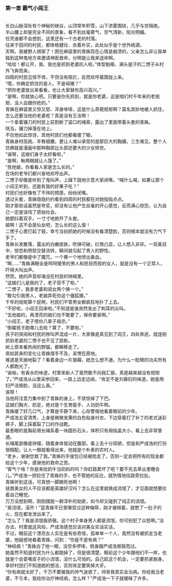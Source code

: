 ### 第一章 霸气小阎王
  <br/>
  长白山脉深处有个神秘的峡谷，山顶常年积雪，山下浓雾围绕，几乎与世隔绝。<br/>
  半山腰上却是完全不同的景象，看不到丝毫雾气，空气清新，阳光明媚。<br/>
  任凭谁都不会想到，这里还有一个古老的村落。<br/>
  往来于田间的村民，都体格健壮、衣着朴实，此处似乎是个世外桃源。<br/>
  天啊，我被野人绑架了！困在麻袋里的青姝现在心情是崩溃的，父亲怎么非让我单独到这种鬼地方来邀请神医救命，分明是让我来送命啊。<br/>
  “哈哈！都让开，我、我也是抓到老婆的人啦。”体型魁梧、满头是汗的二愣子从村外飞奔而来。<br/>
  四周的村民见怪不怪，不但没有阻拦，反而欢呼着围拢上来。<br/>
  “喂，你确定抓住的是人，不是母猪？”<br/>
  “把你老婆放出来看看，也让大家替你高兴高兴。”<br/>
  “是啊，你就放心吧。只要是你先抓到，就是你老婆，这是咱们村千年来的老规矩，没人会跟你抢的。”<br/>
  青姝在麻袋里又惊又怒、浑身哆嗦，这是什么奇葩规矩啊？莫名其妙地被人抓住，怎么还要当他的老婆呢？真是没有王法啊！<br/>
  一个拿着镰刀的村民上前割断了袋口的绳索，露出了里面带着头套的青姝。<br/>
  咣当，镰刀掉落在地上。<br/>
  不仅他如此惊讶，其他村民们也都看傻了眼。<br/>
  青姝身材高挑、丰臀细腰。更让人难以承受的是那巨大的胸脯，三生难见，整个人仿佛就是漫画中那种胸部比头部还要大的少女转世。<br/>
  “诶呀，这娘们身子太好看啦，”<br/>
  “是啊，瞅两眼就让人饿了。”<br/>
  “孩他娘，你看看人家是怎么长的。”<br/>
  在场的老爷们都兴奋地欢呼出声。<br/>
  二愣子却像是听到了鬼叫声，上蹿下跳地示意大家闭嘴，“喊什么喊，如果让那个小阎王听到，还能有我的好果子吃？”<br/>
  村民们也好像有了不祥的预感，纷纷闭嘴。<br/>
  透过头套，青姝隐隐约约看到四周的村民都在对她指指点点。<br/>
  刚才那些话虽然是夸奖，却没有让他产生丝毫的开心感觉，反而满心惊恐，认为自己一定是误闯了原始社会。<br/>
  她颤抖着双手，一寸寸地掀开了头套。<br/>
  娘啊！这不会是仙女吧，怎么长的这么俊！<br/>
  二愣子心里打起了鼓，幸亏当初抓她的时候没有看清楚脸，否则根本就没有力气下手了。<br/>
  青姝长发散落，露出的白嫩皮肤，吹弹可破，红唇凸显，让人想入非非。一双美目中，惊恐和愤怒交替流转，瞬间就勾起了男人的野性。<br/>
  老爷们都像是中了魔咒，一个赛一个地喷出鼻血。<br/>
  “啊……”青姝满眼全是呵呵傻笑的男人和怒目而视的女人，就是没有一个正常人，吓得大叫出声。<br/>
  然而，她的声音却淹没在村民的呐喊里。<br/>
  “这娘们儿是我的了，老子受不了啦。”<br/>
  “二愣子，我拿老婆和闺女两个换一个。”<br/>
  “敢勾引我男人，老娘弄死你这个骚狐狸。”<br/>
  千年的规矩算个屁啊，村民们不管男女都疯狂地扑了上去。<br/>
  “不好啦，小阎王回来啦。”不知道是谁突然发出了刺耳的尖叫。<br/>
  “去他娘的，再漂亮的娘们也不敢要了，保命要紧啊。”<br/>
  “小阎王，老子恨你八辈子祖宗。”<br/>
  “倒霉孩子跑哪儿去啦？算了，不要啦。”<br/>
  孩子的哭闹和村民的惨叫声混成一片，大家像是真见到了阎王，四处奔逃，就连刚抓到老婆的二愣子也不见了踪影。<br/>
  树上原本看热闹的野猫，都瞬移走了。<br/>
  突如其来的变化让青姝措手不及，呆愣在原地。<br/>
  难道是天崩地裂了？看着身边一片狼藉，她怎么想不通，为什么一眨眼的功夫所有人都跑光了。<br/>
  “诶呦，有香水的味道，村里来新人了竟然敢不向我汇报，真是越来越没有规矩了。”严成浩从山里采参回来，一路上边走边闻，“肯定不是刘寡妇的味道，她是用妇严洁擦脸，没这么香。”<br/>
  诶呀！<br/>
  当他将注意力集中到了青姝的身上，不禁惊掉了下巴。<br/>
  这娘们胸大、奶足，绝对是个生育能手、人功奶牛啊。<br/>
  青姝缓了好几口气，才算是平静下来，心存警惕地看着眼前的少年。<br/>
  严成浩五官清秀，上身是微微发黄的白色贴身衬衣，下边穿着打了补丁的老式迷彩裤子，脚上踩着裂了口的作战靴。<br/>
  最惹眼的是胸前用长绳系着一块圆形石头，体积只有拇指盖大小，看上去非常普通。<br/>
  长绳尾部像是钟摆，随着身体晃动在腹部。看上去十分简陋，但是和严成浩的打扮很相配，让人一眼就看得出来，他就是个朴素的农村人。<br/>
  “老乡，谢谢您救了我。”青姝的手提包已经被抢走了，否则一定会把所有的现金都给这个少年，感谢他的救命之恩。<br/>
  “客气个啥？你是来给奶牛当奶妈的吗？你赶路累坏了吧？要不先去草丛里睡会儿。”严成浩一把拉住了青姝的手，也不管她的反应，就热情地往路旁拉扯。<br/>
  青姝听到这话，可真想一脚踢死他啊！<br/>
  拯救美女的人不应该都是英雄好汉吗？怎么在这里就换成流氓了，才见面就想要拉着自己睡觉。<br/>
  万万没想到啊，刚刚摆脱一群淳朴的劫匪，如今却又碰到了纯正的流氓。<br/>
  “臭流氓，滚开！”蓝青姝平日里哪受过这种侮辱，刚才被绑着，就憋了一肚子的火，现在都发泄出来了。<br/>
  “怎么了？我是流氓我骄傲。这个村子单身男人都是流氓，你可别犯了众怒啊。”没办法，村里就这风俗，严成浩感觉应该对美女实话实话，<br/>
  不过，眼前这个漂亮女人实在是有些奇怪，孤单单一个人，竟然没有被抓走当老婆，他疑惑地看着青姝，问到：“你是不是有病？”<br/>
  “神经病！”青姝白了他一眼，没空多啰嗦，侧身跟严成浩擦肩而过。<br/>
  她虽然不知道村民为什么都跑掉了，但是很清楚，眼前这个少年跟他们不一样，也就是个会耍嘴皮子的小流氓，没什么可怕的。自己趁这个机会，一定要抓紧脱身。<br/>
  幸好村民们不知道她的想法，否则肯定要笑掉大牙。<br/>
  “你有病就太好了，千万不要被我的帅气迷惑了，帅哥我其实会治病。你给我当老婆，不亏本，我给你治疗神经病，怎么样？”严成浩一下子就暧昧了许多。<br/>
  <br/>
